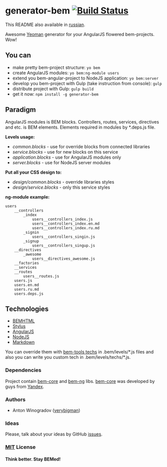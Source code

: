 # generator-bem [![Build Status](https://secure.travis-ci.org/verybigman/generator-bem.png?branch=master)](https://travis-ci.org/verybigman/generator-bem)

This README also available in [russian](https://github.com/verybigman/generator-bem/blob/master/README.ru.md).

Awesome [Yeoman](http://yeoman.io) generator for your AngularJS flowered bem-projects. Wow!

## You can

- make pretty bem-project structure: `yo bem`
- create AngularJS modules: `yo bem:ng-module users`
- extend you bem-angular-project to NodeJS application: `yo bem:server`
- develop you bem-project with Gulp (take instruction from console): `gulp`
- distribute project with Gulp: `gulp build`
- get it now: `npm install -g generator-bem`

## Paradigm

AngularJS modules is BEM blocks. Controllers, routes, services, directives and etc. is BEM elements. Elements required in modules by \*.deps.js file.

__Levels usage:__

- _common.blocks_ - use for override blocks from connected libraries
- _service.blocks_ - use for new blocks on this service
- _application.blocks_ - use for AngularJS modules only
- _server.blocks_ - use for NodeJS server modules

__Put all your CSS design to:__
- _design/common.blocks_ - override libraries styles
- _design/service.blocks_ - only this service styles

__ng-module example:__
```
users
    __controllers
        _index
            users__controllers_index.js
            users__controllers_index.en.md
            users__controllers_index.ru.md
        _signin
            users__controllers_singin.js
        _signup
            users__controllers_singup.js    
    __directives
        _awesome
            users__directives_awesome.js
    __factories
    __services
    __routes
        users__routes.js
    users.js
    users.en.md
    users.ru.md
    users.deps.js
```

## Technologies

- [BEMHTML](http://bem.info/technology/bemhtml/2.3.0/reference)
- [Stylus](http://learnboost.github.io/stylus)
- [AngularJS](https://angularjs.org)
- [NodeJS](http://nodejs.org)
- [Markdown](https://en.wikipedia.org/wiki/Markdown)

You can override them with [bem-tools techs](https://github.com/bem/bem-tools/tree/support/0.8.x/lib/techs/v2) in .bem/levels/\*.js files and also you can write you custom tech in .bem/levels/techs/\*.js.

### Dependencies

Project contain [bem-core](https://github.com/bem/bem-core) and [bem-ng](https://github.com/verybigman/bem-ng) libs. [bem-core](https://github.com/bem/bem-core) was developed by guys from [Yandex](http://yandex.ru).

### Authors

- Anton Winogradov ([verybigman](https://github.com/verybigman))

### Ideas

Please, talk about your ideas by GitHub [issues](https://github.com/verybigman/generator-bem/issues).

### [MIT](http://en.wikipedia.org/wiki/MIT_License) License

#### Think better. Stay BEMed!
